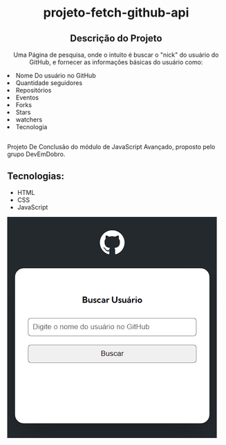 <h1 align="center">projeto-fetch-github-api</h1>
<h2 align="center">Descrição do Projeto</h2>

<p align="center">Uma Página de pesquisa, onde o intuito é buscar o "nick" do usuário do GitHub, e fornecer as informações básicas do usuário como:
<li> Nome Do usuário no GitHub</li>
<li> Quantidade seguidores </li>
<li> Repositórios  </li>
<li> Eventos </li>
<li> Forks </li>
<li> Stars </li>
<li> watchers </li>
<li> Tecnologia </li>

##
Projeto De Conclusão do módulo de JavaScript Avançado, proposto pelo grupo DevEmDobro.</p>

## Tecnologias:

- HTML
- CSS
- JavaScript


![Alt text](<src/Img/Captura de tela 2024-01-23 185953.png>)